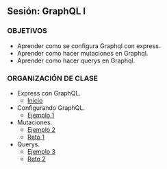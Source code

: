 ## Sesión: GraphQL I

### OBJETIVOS
 - Aprender como se configura Graphql con express.
 - Aprender como hacer mutaciones en Graphql. 
 - Aprender como hacer querys en Graphql. 


### ORGANIZACIÓN DE CLASE

- Express con GraphQL.
    - [Inicio](Initialize)
- Configurando GraphQL.
    - [Ejemplo 1](Ejemplo-01)
- Mutaciones.
    - [Ejemplo 2](Ejemplo-02)
    - [Reto 1](Reto-01)
- Querys.
    - [Ejemplo 3](Ejemplo-03)
    - [Reto 2](Reto-02)

